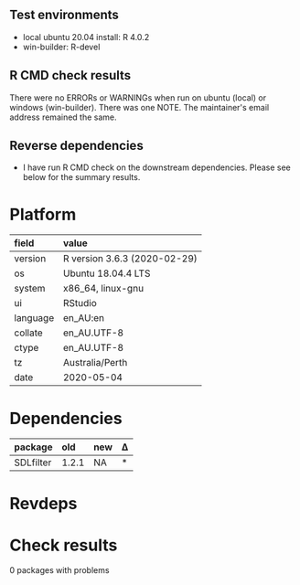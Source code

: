 ## Test environments
* local ubuntu 20.04 install: R 4.0.2
* win-builder: R-devel


## R CMD check results

There were no ERRORs or WARNINGs when run on ubuntu (local) or windows (win-builder).
There was one NOTE. The maintainer's email address remained the same.


## Reverse dependencies

* I have run R CMD check on the downstream dependencies. Please see below for the summary results.


# Platform

|field    |value                        |
|:--------|:----------------------------|
|version  |R version 3.6.3 (2020-02-29) |
|os       |Ubuntu 18.04.4 LTS           |
|system   |x86_64, linux-gnu            |
|ui       |RStudio                      |
|language |en_AU:en                     |
|collate  |en_AU.UTF-8                  |
|ctype    |en_AU.UTF-8                  |
|tz       |Australia/Perth              |
|date     |2020-05-04                   |

# Dependencies

|package   |old   |new |Δ  |
|:---------|:-----|:---|:--|
|SDLfilter |1.2.1 |NA  |*  |

# Revdeps

# Check results

0 packages with problems

